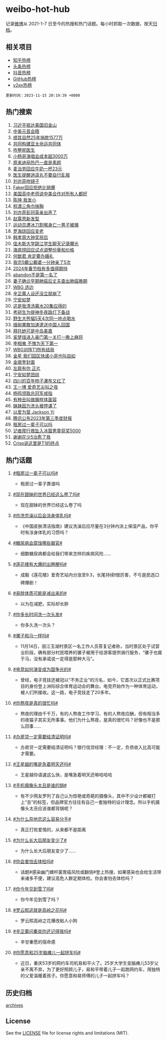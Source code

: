 # weibo-hot-hub

记录[微博](https://www.weibo.com)从 2021-1-7 日至今的热搜和热门话题。每小时抓取一次数据，按天[归档](archives)。

## 相关项目

- [知乎热榜](https://github.com/lonnyzhang423/zhihu-hot-hub)
- [头条热榜](https://github.com/lonnyzhang423/toutiao-hot-hub)
- [抖音热榜](https://github.com/lonnyzhang423/douyin-hot-hub)
- [GitHub热榜](https://github.com/lonnyzhang423/github-hot-hub)
- [v2ex热榜](https://github.com/lonnyzhang423/v2ex-hot-hub)


`更新时间：2023-11-15 20:19:39 +0800`

## 热门搜索

1. [习近平抵达美国旧金山](https://m.weibo.cn/search?containerid=100103type%3D1%26t%3D10%26q%3D%23%E4%B9%A0%E8%BF%91%E5%B9%B3%E6%8A%B5%E8%BE%BE%E7%BE%8E%E5%9B%BD%E6%97%A7%E9%87%91%E5%B1%B1%23&stream_entry_id=51&isnewpage=1&extparam=seat%3D1%26dgr%3D0%26cate%3D10103%26filter_type%3Drealtimehot%26pos%3D0%26stream_entry_id%3D51%26q%3D%2523%25E4%25B9%25A0%25E8%25BF%2591%25E5%25B9%25B3%25E6%258A%25B5%25E8%25BE%25BE%25E7%25BE%258E%25E5%259B%25BD%25E6%2597%25A7%25E9%2587%2591%25E5%25B1%25B1%2523%26c_type%3D51%26display_time%3D1700050777%26pre_seqid%3D1700050777260028739182)
1. [中美元首会晤](https://m.weibo.cn/search?containerid=100103type%3D1%26t%3D10%26q%3D%23%E4%B8%AD%E7%BE%8E%E5%85%83%E9%A6%96%E4%BC%9A%E6%99%A4%23&stream_entry_id=31&isnewpage=1&extparam=seat%3D1%26band_rank%3D1%26lcate%3D5001%26realpos%3D1%26filter_type%3Drealtimehot%26c_type%3D31%26dgr%3D0%26cate%3D5001%26q%3D%2523%25E4%25B8%25AD%25E7%25BE%258E%25E5%2585%2583%25E9%25A6%2596%25E4%25BC%259A%25E6%2599%25A4%2523%26stream_entry_id%3D31%26pos%3D0%26flag%3D0%26display_time%3D1700050777%26pre_seqid%3D1700050777260028739182)
1. [顺其自然25年捐款1577万](https://m.weibo.cn/search?containerid=100103type%3D1%26t%3D10%26q%3D%23%E9%A1%BA%E5%85%B6%E8%87%AA%E7%84%B625%E5%B9%B4%E6%8D%90%E6%AC%BE1577%E4%B8%87%23&stream_entry_id=31&isnewpage=1&extparam=seat%3D1%26band_rank%3D2%26lcate%3D5001%26realpos%3D2%26filter_type%3Drealtimehot%26c_type%3D31%26dgr%3D0%26cate%3D5001%26q%3D%2523%25E9%25A1%25BA%25E5%2585%25B6%25E8%2587%25AA%25E7%2584%25B625%25E5%25B9%25B4%25E6%258D%2590%25E6%25AC%25BE1577%25E4%25B8%2587%2523%26stream_entry_id%3D31%26pos%3D1%26flag%3D32768%26display_time%3D1700050777%26pre_seqid%3D1700050777260028739182)
1. [共同构建亚太命运共同体](https://m.weibo.cn/search?containerid=100103type%3D1%26t%3D10%26q%3D%23%E5%85%B1%E5%90%8C%E6%9E%84%E5%BB%BA%E4%BA%9A%E5%A4%AA%E5%91%BD%E8%BF%90%E5%85%B1%E5%90%8C%E4%BD%93%23&stream_entry_id=31&isnewpage=1&extparam=seat%3D1%26band_rank%3D3%26lcate%3D5001%26realpos%3D3%26filter_type%3Drealtimehot%26c_type%3D31%26dgr%3D0%26cate%3D5001%26q%3D%2523%25E5%2585%25B1%25E5%2590%258C%25E6%259E%2584%25E5%25BB%25BA%25E4%25BA%259A%25E5%25A4%25AA%25E5%2591%25BD%25E8%25BF%2590%25E5%2585%25B1%25E5%2590%258C%25E4%25BD%2593%2523%26stream_entry_id%3D31%26pos%3D2%26flag%3D0%26display_time%3D1700050777%26pre_seqid%3D1700050777260028739182)
1. [咋整呢医生](https://m.weibo.cn/search?containerid=100103type%3D1%26t%3D10%26q%3D%23%E5%92%8B%E6%95%B4%E5%91%A2%E5%8C%BB%E7%94%9F%23&stream_entry_id=31&isnewpage=1&extparam=seat%3D1%26band_rank%3D4%26lcate%3D5001%26is_ad_pos%3D1%26filter_type%3Drealtimehot%26c_type%3D31%26adid%3D211413%26cate%3D5001%26dgr%3D0%26stream_entry_id%3D31%26pos%3D3%26q%3D%2523%25E5%2592%258B%25E6%2595%25B4%25E5%2591%25A2%25E5%258C%25BB%25E7%2594%259F%2523%26display_time%3D1700050777%26pre_seqid%3D1700050777260028739182)
1. [小杨哥演唱会成本超3000万](https://m.weibo.cn/search?containerid=100103type%3D1%26t%3D10%26q%3D%23%E5%B0%8F%E6%9D%A8%E5%93%A5%E6%BC%94%E5%94%B1%E4%BC%9A%E6%88%90%E6%9C%AC%E8%B6%853000%E4%B8%87%23&stream_entry_id=31&isnewpage=1&extparam=seat%3D1%26band_rank%3D4%26lcate%3D5001%26realpos%3D4%26filter_type%3Drealtimehot%26c_type%3D31%26dgr%3D0%26cate%3D5001%26q%3D%2523%25E5%25B0%258F%25E6%259D%25A8%25E5%2593%25A5%25E6%25BC%2594%25E5%2594%25B1%25E4%25BC%259A%25E6%2588%2590%25E6%259C%25AC%25E8%25B6%25853000%25E4%25B8%2587%2523%26stream_entry_id%3D31%26pos%3D4%26flag%3D1%26display_time%3D1700050777%26pre_seqid%3D1700050777260028739182)
1. [原来迪丽热巴一直是素颜](https://m.weibo.cn/search?containerid=100103type%3D1%26t%3D10%26q%3D%23%E5%8E%9F%E6%9D%A5%E8%BF%AA%E4%B8%BD%E7%83%AD%E5%B7%B4%E4%B8%80%E7%9B%B4%E6%98%AF%E7%B4%A0%E9%A2%9C%23&stream_entry_id=31&isnewpage=1&extparam=seat%3D1%26band_rank%3D5%26lcate%3D5001%26realpos%3D5%26filter_type%3Drealtimehot%26c_type%3D31%26dgr%3D0%26cate%3D5001%26q%3D%2523%25E5%258E%259F%25E6%259D%25A5%25E8%25BF%25AA%25E4%25B8%25BD%25E7%2583%25AD%25E5%25B7%25B4%25E4%25B8%2580%25E7%259B%25B4%25E6%2598%25AF%25E7%25B4%25A0%25E9%25A2%259C%2523%26stream_entry_id%3D31%26pos%3D5%26flag%3D1%26display_time%3D1700050777%26pre_seqid%3D1700050777260028739182)
1. [麦当劳回应牛奶一杯23元](https://m.weibo.cn/search?containerid=100103type%3D1%26t%3D10%26q%3D%23%E9%BA%A6%E5%BD%93%E5%8A%B3%E5%9B%9E%E5%BA%94%E7%89%9B%E5%A5%B6%E4%B8%80%E6%9D%AF23%E5%85%83%23&stream_entry_id=31&isnewpage=1&extparam=seat%3D1%26band_rank%3D6%26lcate%3D5001%26realpos%3D6%26filter_type%3Drealtimehot%26c_type%3D31%26dgr%3D0%26cate%3D5001%26q%3D%2523%25E9%25BA%25A6%25E5%25BD%2593%25E5%258A%25B3%25E5%259B%259E%25E5%25BA%2594%25E7%2589%259B%25E5%25A5%25B6%25E4%25B8%2580%25E6%259D%25AF23%25E5%2585%2583%2523%26stream_entry_id%3D31%26pos%3D6%26flag%3D2%26display_time%3D1700050777%26pre_seqid%3D1700050777260028739182)
1. [医生提醒逍遥丸不要自行乱服](https://m.weibo.cn/search?containerid=100103type%3D1%26t%3D10%26q%3D%23%E5%8C%BB%E7%94%9F%E6%8F%90%E9%86%92%E9%80%8D%E9%81%A5%E4%B8%B8%E4%B8%8D%E8%A6%81%E8%87%AA%E8%A1%8C%E4%B9%B1%E6%9C%8D%23&stream_entry_id=31&isnewpage=1&extparam=seat%3D1%26band_rank%3D7%26lcate%3D5001%26realpos%3D7%26filter_type%3Drealtimehot%26c_type%3D31%26dgr%3D0%26cate%3D5001%26q%3D%2523%25E5%258C%25BB%25E7%2594%259F%25E6%258F%2590%25E9%2586%2592%25E9%2580%258D%25E9%2581%25A5%25E4%25B8%25B8%25E4%25B8%258D%25E8%25A6%2581%25E8%2587%25AA%25E8%25A1%258C%25E4%25B9%25B1%25E6%259C%258D%2523%26stream_entry_id%3D31%26pos%3D7%26flag%3D0%26display_time%3D1700050777%26pre_seqid%3D1700050777260028739182)
1. [刘亦菲吻镜子](https://m.weibo.cn/search?containerid=100103type%3D1%26t%3D10%26q%3D%23%E5%88%98%E4%BA%A6%E8%8F%B2%E5%90%BB%E9%95%9C%E5%AD%90%23&stream_entry_id=31&isnewpage=1&extparam=seat%3D1%26band_rank%3D8%26lcate%3D5001%26realpos%3D8%26filter_type%3Drealtimehot%26c_type%3D31%26dgr%3D0%26cate%3D5001%26q%3D%2523%25E5%2588%2598%25E4%25BA%25A6%25E8%258F%25B2%25E5%2590%25BB%25E9%2595%259C%25E5%25AD%2590%2523%26stream_entry_id%3D31%26pos%3D8%26flag%3D1%26display_time%3D1700050777%26pre_seqid%3D1700050777260028739182)
1. [Faker回应拒绝比弱爆](https://m.weibo.cn/search?containerid=100103type%3D1%26t%3D10%26q%3D%23Faker%E5%9B%9E%E5%BA%94%E6%8B%92%E7%BB%9D%E6%AF%94%E5%BC%B1%E7%88%86%23&stream_entry_id=31&isnewpage=1&extparam=seat%3D1%26band_rank%3D9%26lcate%3D5001%26realpos%3D9%26filter_type%3Drealtimehot%26c_type%3D31%26dgr%3D0%26cate%3D5001%26q%3D%2523Faker%25E5%259B%259E%25E5%25BA%2594%25E6%258B%2592%25E7%25BB%259D%25E6%25AF%2594%25E5%25BC%25B1%25E7%2588%2586%2523%26stream_entry_id%3D31%26pos%3D9%26flag%3D1%26display_time%3D1700050777%26pre_seqid%3D1700050777260028739182)
1. [美国高中老师说中美合作对所有人都好](https://m.weibo.cn/search?containerid=100103type%3D1%26t%3D10%26q%3D%23%E7%BE%8E%E5%9B%BD%E9%AB%98%E4%B8%AD%E8%80%81%E5%B8%88%E8%AF%B4%E4%B8%AD%E7%BE%8E%E5%90%88%E4%BD%9C%E5%AF%B9%E6%89%80%E6%9C%89%E4%BA%BA%E9%83%BD%E5%A5%BD%23&stream_entry_id=31&isnewpage=1&extparam=seat%3D1%26band_rank%3D10%26lcate%3D5001%26realpos%3D10%26filter_type%3Drealtimehot%26c_type%3D31%26dgr%3D0%26cate%3D5001%26q%3D%2523%25E7%25BE%258E%25E5%259B%25BD%25E9%25AB%2598%25E4%25B8%25AD%25E8%2580%2581%25E5%25B8%2588%25E8%25AF%25B4%25E4%25B8%25AD%25E7%25BE%258E%25E5%2590%2588%25E4%25BD%259C%25E5%25AF%25B9%25E6%2589%2580%25E6%259C%2589%25E4%25BA%25BA%25E9%2583%25BD%25E5%25A5%25BD%2523%26stream_entry_id%3D31%26pos%3D10%26flag%3D1%26display_time%3D1700050777%26pre_seqid%3D1700050777260028739182)
1. [陈坤 我发小](https://m.weibo.cn/search?containerid=100103type%3D1%26t%3D10%26q%3D%E9%99%88%E5%9D%A4+%E6%88%91%E5%8F%91%E5%B0%8F&stream_entry_id=31&isnewpage=1&extparam=seat%3D1%26band_rank%3D11%26lcate%3D5001%26realpos%3D11%26filter_type%3Drealtimehot%26c_type%3D31%26dgr%3D0%26cate%3D5001%26q%3D%25E9%2599%2588%25E5%259D%25A4%2520%25E6%2588%2591%25E5%258F%2591%25E5%25B0%258F%26stream_entry_id%3D31%26pos%3D11%26flag%3D2%26display_time%3D1700050777%26pre_seqid%3D1700050777260028739182)
1. [程潇三角巾抹胸](https://m.weibo.cn/search?containerid=100103type%3D1%26t%3D10%26q%3D%23%E7%A8%8B%E6%BD%87%E4%B8%89%E8%A7%92%E5%B7%BE%E6%8A%B9%E8%83%B8%23&stream_entry_id=31&isnewpage=1&extparam=seat%3D1%26band_rank%3D12%26lcate%3D5001%26realpos%3D12%26filter_type%3Drealtimehot%26c_type%3D31%26dgr%3D0%26cate%3D5001%26q%3D%2523%25E7%25A8%258B%25E6%25BD%2587%25E4%25B8%2589%25E8%25A7%2592%25E5%25B7%25BE%25E6%258A%25B9%25E8%2583%25B8%2523%26stream_entry_id%3D31%26pos%3D12%26flag%3D1%26display_time%3D1700050777%26pre_seqid%3D1700050777260028739182)
1. [刘亦菲彭冠英亲出声了](https://m.weibo.cn/search?containerid=100103type%3D1%26t%3D10%26q%3D%23%E5%88%98%E4%BA%A6%E8%8F%B2%E5%BD%AD%E5%86%A0%E8%8B%B1%E4%BA%B2%E5%87%BA%E5%A3%B0%E4%BA%86%23&stream_entry_id=31&isnewpage=1&extparam=seat%3D1%26band_rank%3D13%26lcate%3D5001%26realpos%3D13%26filter_type%3Drealtimehot%26c_type%3D31%26dgr%3D0%26cate%3D5001%26q%3D%2523%25E5%2588%2598%25E4%25BA%25A6%25E8%258F%25B2%25E5%25BD%25AD%25E5%2586%25A0%25E8%258B%25B1%25E4%25BA%25B2%25E5%2587%25BA%25E5%25A3%25B0%25E4%25BA%2586%2523%26stream_entry_id%3D31%26pos%3D13%26flag%3D2%26display_time%3D1700050777%26pre_seqid%3D1700050777260028739182)
1. [赵露思新发型](https://m.weibo.cn/search?containerid=100103type%3D1%26t%3D10%26q%3D%E8%B5%B5%E9%9C%B2%E6%80%9D%E6%96%B0%E5%8F%91%E5%9E%8B&stream_entry_id=31&isnewpage=1&extparam=seat%3D1%26band_rank%3D14%26lcate%3D5001%26realpos%3D14%26filter_type%3Drealtimehot%26c_type%3D31%26dgr%3D0%26cate%3D5001%26q%3D%25E8%25B5%25B5%25E9%259C%25B2%25E6%2580%259D%25E6%2596%25B0%25E5%258F%2591%25E5%259E%258B%26stream_entry_id%3D31%26pos%3D14%26flag%3D1%26display_time%3D1700050777%26pre_seqid%3D1700050777260028739182)
1. [运动员遭冰刀割喉身亡一男子被捕](https://m.weibo.cn/search?containerid=100103type%3D1%26t%3D10%26q%3D%23%E8%BF%90%E5%8A%A8%E5%91%98%E9%81%AD%E5%86%B0%E5%88%80%E5%89%B2%E5%96%89%E8%BA%AB%E4%BA%A1%E4%B8%80%E7%94%B7%E5%AD%90%E8%A2%AB%E6%8D%95%23&stream_entry_id=31&isnewpage=1&extparam=seat%3D1%26band_rank%3D15%26lcate%3D5001%26realpos%3D15%26filter_type%3Drealtimehot%26c_type%3D31%26dgr%3D0%26cate%3D5001%26q%3D%2523%25E8%25BF%2590%25E5%258A%25A8%25E5%2591%2598%25E9%2581%25AD%25E5%2586%25B0%25E5%2588%2580%25E5%2589%25B2%25E5%2596%2589%25E8%25BA%25AB%25E4%25BA%25A1%25E4%25B8%2580%25E7%2594%25B7%25E5%25AD%2590%25E8%25A2%25AB%25E6%258D%2595%2523%26stream_entry_id%3D31%26pos%3D15%26flag%3D2%26display_time%3D1700050777%26pre_seqid%3D1700050777260028739182)
1. [罗海琼回应变老](https://m.weibo.cn/search?containerid=100103type%3D1%26t%3D10%26q%3D%E7%BD%97%E6%B5%B7%E7%90%BC%E5%9B%9E%E5%BA%94%E5%8F%98%E8%80%81&stream_entry_id=31&isnewpage=1&extparam=seat%3D1%26band_rank%3D16%26lcate%3D5001%26realpos%3D16%26filter_type%3Drealtimehot%26c_type%3D31%26dgr%3D0%26cate%3D5001%26q%3D%25E7%25BD%2597%25E6%25B5%25B7%25E7%2590%25BC%25E5%259B%259E%25E5%25BA%2594%25E5%258F%2598%25E8%2580%2581%26stream_entry_id%3D31%26pos%3D16%26flag%3D1%26display_time%3D1700050777%26pre_seqid%3D1700050777260028739182)
1. [韩孝周大钟奖视后](https://m.weibo.cn/search?containerid=100103type%3D1%26t%3D10%26q%3D%23%E9%9F%A9%E5%AD%9D%E5%91%A8%E5%A4%A7%E9%92%9F%E5%A5%96%E8%A7%86%E5%90%8E%23&stream_entry_id=31&isnewpage=1&extparam=seat%3D1%26band_rank%3D17%26lcate%3D5001%26realpos%3D17%26filter_type%3Drealtimehot%26c_type%3D31%26dgr%3D0%26cate%3D5001%26q%3D%2523%25E9%259F%25A9%25E5%25AD%259D%25E5%2591%25A8%25E5%25A4%25A7%25E9%2592%259F%25E5%25A5%2596%25E8%25A7%2586%25E5%2590%258E%2523%26stream_entry_id%3D31%26pos%3D17%26flag%3D1%26display_time%3D1700050777%26pre_seqid%3D1700050777260028739182)
1. [佳木斯大学跳江学生聊天记录曝光](https://m.weibo.cn/search?containerid=100103type%3D1%26t%3D10%26q%3D%23%E4%BD%B3%E6%9C%A8%E6%96%AF%E5%A4%A7%E5%AD%A6%E8%B7%B3%E6%B1%9F%E5%AD%A6%E7%94%9F%E8%81%8A%E5%A4%A9%E8%AE%B0%E5%BD%95%E6%9B%9D%E5%85%89%23&stream_entry_id=31&isnewpage=1&extparam=seat%3D1%26band_rank%3D18%26lcate%3D5001%26realpos%3D18%26filter_type%3Drealtimehot%26c_type%3D31%26dgr%3D0%26cate%3D5001%26q%3D%2523%25E4%25BD%25B3%25E6%259C%25A8%25E6%2596%25AF%25E5%25A4%25A7%25E5%25AD%25A6%25E8%25B7%25B3%25E6%25B1%259F%25E5%25AD%25A6%25E7%2594%259F%25E8%2581%258A%25E5%25A4%25A9%25E8%25AE%25B0%25E5%25BD%2595%25E6%259B%259D%25E5%2585%2589%2523%26stream_entry_id%3D31%26pos%3D18%26flag%3D2%26display_time%3D1700050777%26pre_seqid%3D1700050777260028739182)
1. [海底捞回应试点调整份量和价格](https://m.weibo.cn/search?containerid=100103type%3D1%26t%3D10%26q%3D%23%E6%B5%B7%E5%BA%95%E6%8D%9E%E5%9B%9E%E5%BA%94%E8%AF%95%E7%82%B9%E8%B0%83%E6%95%B4%E4%BB%BD%E9%87%8F%E5%92%8C%E4%BB%B7%E6%A0%BC%23&stream_entry_id=31&isnewpage=1&extparam=seat%3D1%26band_rank%3D19%26lcate%3D5001%26realpos%3D19%26filter_type%3Drealtimehot%26c_type%3D31%26dgr%3D0%26cate%3D5001%26q%3D%2523%25E6%25B5%25B7%25E5%25BA%2595%25E6%258D%259E%25E5%259B%259E%25E5%25BA%2594%25E8%25AF%2595%25E7%2582%25B9%25E8%25B0%2583%25E6%2595%25B4%25E4%25BB%25BD%25E9%2587%258F%25E5%2592%258C%25E4%25BB%25B7%25E6%25A0%25BC%2523%26stream_entry_id%3D31%26pos%3D19%26flag%3D1%26display_time%3D1700050777%26pre_seqid%3D1700050777260028739182)
1. [何猷君 肯定要办婚礼](https://m.weibo.cn/search?containerid=100103type%3D1%26t%3D10%26q%3D%E4%BD%95%E7%8C%B7%E5%90%9B+%E8%82%AF%E5%AE%9A%E8%A6%81%E5%8A%9E%E5%A9%9A%E7%A4%BC&stream_entry_id=31&isnewpage=1&extparam=seat%3D1%26band_rank%3D20%26lcate%3D5001%26realpos%3D20%26filter_type%3Drealtimehot%26c_type%3D31%26dgr%3D0%26cate%3D5001%26q%3D%25E4%25BD%2595%25E7%258C%25B7%25E5%2590%259B%2520%25E8%2582%25AF%25E5%25AE%259A%25E8%25A6%2581%25E5%258A%259E%25E5%25A9%259A%25E7%25A4%25BC%26stream_entry_id%3D31%26pos%3D20%26flag%3D0%26display_time%3D1700050777%26pre_seqid%3D1700050777260028739182)
1. [我恋5癫公癫婆一分钟亲了5次](https://m.weibo.cn/search?containerid=100103type%3D1%26t%3D10%26q%3D%23%E6%88%91%E6%81%8B5%E7%99%AB%E5%85%AC%E7%99%AB%E5%A9%86%E4%B8%80%E5%88%86%E9%92%9F%E4%BA%B2%E4%BA%865%E6%AC%A1%23&stream_entry_id=31&isnewpage=1&extparam=seat%3D1%26band_rank%3D21%26lcate%3D5001%26realpos%3D21%26filter_type%3Drealtimehot%26c_type%3D31%26dgr%3D0%26cate%3D5001%26q%3D%2523%25E6%2588%2591%25E6%2581%258B5%25E7%2599%25AB%25E5%2585%25AC%25E7%2599%25AB%25E5%25A9%2586%25E4%25B8%2580%25E5%2588%2586%25E9%2592%259F%25E4%25BA%25B2%25E4%25BA%25865%25E6%25AC%25A1%2523%26stream_entry_id%3D31%26pos%3D21%26flag%3D0%26display_time%3D1700050777%26pre_seqid%3D1700050777260028739182)
1. [2024年春节档有多值得期待](https://m.weibo.cn/search?containerid=100103type%3D1%26t%3D10%26q%3D%232024%E5%B9%B4%E6%98%A5%E8%8A%82%E6%A1%A3%E6%9C%89%E5%A4%9A%E5%80%BC%E5%BE%97%E6%9C%9F%E5%BE%85%23&stream_entry_id=31&isnewpage=1&extparam=seat%3D1%26band_rank%3D22%26lcate%3D5001%26realpos%3D22%26filter_type%3Drealtimehot%26c_type%3D31%26dgr%3D0%26cate%3D5001%26q%3D%25232024%25E5%25B9%25B4%25E6%2598%25A5%25E8%258A%2582%25E6%25A1%25A3%25E6%259C%2589%25E5%25A4%259A%25E5%2580%25BC%25E5%25BE%2597%25E6%259C%259F%25E5%25BE%2585%2523%26stream_entry_id%3D31%26pos%3D22%26flag%3D1%26display_time%3D1700050777%26pre_seqid%3D1700050777260028739182)
1. [abandon不是第一名了](https://m.weibo.cn/search?containerid=100103type%3D1%26t%3D10%26q%3D%23abandon%E4%B8%8D%E6%98%AF%E7%AC%AC%E4%B8%80%E5%90%8D%E4%BA%86%23&stream_entry_id=31&isnewpage=1&extparam=seat%3D1%26band_rank%3D23%26lcate%3D5001%26realpos%3D23%26filter_type%3Drealtimehot%26c_type%3D31%26dgr%3D0%26cate%3D5001%26q%3D%2523abandon%25E4%25B8%258D%25E6%2598%25AF%25E7%25AC%25AC%25E4%25B8%2580%25E5%2590%258D%25E4%25BA%2586%2523%26stream_entry_id%3D31%26pos%3D23%26flag%3D0%26display_time%3D1700050777%26pre_seqid%3D1700050777260028739182)
1. [妻子确诊早期肺癌后丈夫查出肺癌晚期](https://m.weibo.cn/search?containerid=100103type%3D1%26t%3D10%26q%3D%23%E5%A6%BB%E5%AD%90%E7%A1%AE%E8%AF%8A%E6%97%A9%E6%9C%9F%E8%82%BA%E7%99%8C%E5%90%8E%E4%B8%88%E5%A4%AB%E6%9F%A5%E5%87%BA%E8%82%BA%E7%99%8C%E6%99%9A%E6%9C%9F%23&stream_entry_id=31&isnewpage=1&extparam=seat%3D1%26band_rank%3D24%26lcate%3D5001%26realpos%3D24%26filter_type%3Drealtimehot%26c_type%3D31%26dgr%3D0%26cate%3D5001%26q%3D%2523%25E5%25A6%25BB%25E5%25AD%2590%25E7%25A1%25AE%25E8%25AF%258A%25E6%2597%25A9%25E6%259C%259F%25E8%2582%25BA%25E7%2599%258C%25E5%2590%258E%25E4%25B8%2588%25E5%25A4%25AB%25E6%259F%25A5%25E5%2587%25BA%25E8%2582%25BA%25E7%2599%258C%25E6%2599%259A%25E6%259C%259F%2523%26stream_entry_id%3D31%26pos%3D24%26flag%3D0%26display_time%3D1700050777%26pre_seqid%3D1700050777260028739182)
1. [WBG 选边](https://m.weibo.cn/search?containerid=100103type%3D1%26t%3D10%26q%3DWBG+%E9%80%89%E8%BE%B9&stream_entry_id=31&isnewpage=1&extparam=seat%3D1%26band_rank%3D25%26lcate%3D5001%26realpos%3D25%26filter_type%3Drealtimehot%26c_type%3D31%26dgr%3D0%26cate%3D5001%26q%3DWBG%2520%25E9%2580%2589%25E8%25BE%25B9%26stream_entry_id%3D31%26pos%3D25%26flag%3D0%26display_time%3D1700050777%26pre_seqid%3D1700050777260028739182)
1. [辛芷蕾人设还没立就崩了](https://m.weibo.cn/search?containerid=100103type%3D1%26t%3D10%26q%3D%23%E8%BE%9B%E8%8A%B7%E8%95%BE%E4%BA%BA%E8%AE%BE%E8%BF%98%E6%B2%A1%E7%AB%8B%E5%B0%B1%E5%B4%A9%E4%BA%86%23&stream_entry_id=31&isnewpage=1&extparam=seat%3D1%26band_rank%3D26%26lcate%3D5001%26realpos%3D26%26filter_type%3Drealtimehot%26c_type%3D31%26dgr%3D0%26cate%3D5001%26q%3D%2523%25E8%25BE%259B%25E8%258A%25B7%25E8%2595%25BE%25E4%25BA%25BA%25E8%25AE%25BE%25E8%25BF%2598%25E6%25B2%25A1%25E7%25AB%258B%25E5%25B0%25B1%25E5%25B4%25A9%25E4%25BA%2586%2523%26stream_entry_id%3D31%26pos%3D26%26flag%3D1%26display_time%3D1700050777%26pre_seqid%3D1700050777260028739182)
1. [宁安如梦](https://m.weibo.cn/search?containerid=100103type%3D1%26t%3D10%26q%3D%E5%AE%81%E5%AE%89%E5%A6%82%E6%A2%A6&stream_entry_id=31&isnewpage=1&extparam=seat%3D1%26band_rank%3D27%26lcate%3D5001%26realpos%3D27%26filter_type%3Drealtimehot%26c_type%3D31%26dgr%3D0%26cate%3D5001%26q%3D%25E5%25AE%2581%25E5%25AE%2589%25E5%25A6%2582%25E6%25A2%25A6%26stream_entry_id%3D31%26pos%3D27%26flag%3D1%26display_time%3D1700050777%26pre_seqid%3D1700050777260028739182)
1. [这是我清汤寡水20集应得的](https://m.weibo.cn/search?containerid=100103type%3D1%26t%3D10%26q%3D%23%E8%BF%99%E6%98%AF%E6%88%91%E6%B8%85%E6%B1%A4%E5%AF%A1%E6%B0%B420%E9%9B%86%E5%BA%94%E5%BE%97%E7%9A%84%23&stream_entry_id=31&isnewpage=1&extparam=seat%3D1%26band_rank%3D28%26lcate%3D5001%26realpos%3D28%26filter_type%3Drealtimehot%26c_type%3D31%26dgr%3D0%26cate%3D5001%26q%3D%2523%25E8%25BF%2599%25E6%2598%25AF%25E6%2588%2591%25E6%25B8%2585%25E6%25B1%25A4%25E5%25AF%25A1%25E6%25B0%25B420%25E9%259B%2586%25E5%25BA%2594%25E5%25BE%2597%25E7%259A%2584%2523%26stream_entry_id%3D31%26pos%3D28%26flag%3D1%26display_time%3D1700050777%26pre_seqid%3D1700050777260028739182)
1. [考研生为提神冬夜路灯下备战](https://m.weibo.cn/search?containerid=100103type%3D1%26t%3D10%26q%3D%23%E8%80%83%E7%A0%94%E7%94%9F%E4%B8%BA%E6%8F%90%E7%A5%9E%E5%86%AC%E5%A4%9C%E8%B7%AF%E7%81%AF%E4%B8%8B%E5%A4%87%E6%88%98%23&stream_entry_id=31&isnewpage=1&extparam=seat%3D1%26band_rank%3D29%26lcate%3D5001%26realpos%3D29%26filter_type%3Drealtimehot%26c_type%3D31%26dgr%3D0%26cate%3D5001%26q%3D%2523%25E8%2580%2583%25E7%25A0%2594%25E7%2594%259F%25E4%25B8%25BA%25E6%258F%2590%25E7%25A5%259E%25E5%2586%25AC%25E5%25A4%259C%25E8%25B7%25AF%25E7%2581%25AF%25E4%25B8%258B%25E5%25A4%2587%25E6%2588%2598%2523%26stream_entry_id%3D31%26pos%3D29%26flag%3D32768%26display_time%3D1700050777%26pre_seqid%3D1700050777260028739182)
1. [野生大熊猫5天4次同一地点喝水](https://m.weibo.cn/search?containerid=100103type%3D1%26t%3D10%26q%3D%23%E9%87%8E%E7%94%9F%E5%A4%A7%E7%86%8A%E7%8C%AB5%E5%A4%A94%E6%AC%A1%E5%90%8C%E4%B8%80%E5%9C%B0%E7%82%B9%E5%96%9D%E6%B0%B4%23&stream_entry_id=31&isnewpage=1&extparam=seat%3D1%26band_rank%3D30%26lcate%3D5001%26realpos%3D30%26filter_type%3Drealtimehot%26c_type%3D31%26dgr%3D0%26cate%3D5001%26q%3D%2523%25E9%2587%258E%25E7%2594%259F%25E5%25A4%25A7%25E7%2586%258A%25E7%258C%25AB5%25E5%25A4%25A94%25E6%25AC%25A1%25E5%2590%258C%25E4%25B8%2580%25E5%259C%25B0%25E7%2582%25B9%25E5%2596%259D%25E6%25B0%25B4%2523%26stream_entry_id%3D31%26pos%3D30%26flag%3D32768%26display_time%3D1700050777%26pre_seqid%3D1700050777260028739182)
1. [缅甸果敢加速遣送中国人回国](https://m.weibo.cn/search?containerid=100103type%3D1%26t%3D10%26q%3D%23%E7%BC%85%E7%94%B8%E6%9E%9C%E6%95%A2%E5%8A%A0%E9%80%9F%E9%81%A3%E9%80%81%E4%B8%AD%E5%9B%BD%E4%BA%BA%E5%9B%9E%E5%9B%BD%23&stream_entry_id=31&isnewpage=1&extparam=seat%3D1%26band_rank%3D31%26lcate%3D5001%26realpos%3D31%26filter_type%3Drealtimehot%26c_type%3D31%26dgr%3D0%26cate%3D5001%26q%3D%2523%25E7%25BC%2585%25E7%2594%25B8%25E6%259E%259C%25E6%2595%25A2%25E5%258A%25A0%25E9%2580%259F%25E9%2581%25A3%25E9%2580%2581%25E4%25B8%25AD%25E5%259B%25BD%25E4%25BA%25BA%25E5%259B%259E%25E5%259B%25BD%2523%26stream_entry_id%3D31%26pos%3D31%26flag%3D0%26display_time%3D1700050777%26pre_seqid%3D1700050777260028739182)
1. [拜托她可是中岛美嘉](https://m.weibo.cn/search?containerid=100103type%3D1%26t%3D10%26q%3D%23%E6%8B%9C%E6%89%98%E5%A5%B9%E5%8F%AF%E6%98%AF%E4%B8%AD%E5%B2%9B%E7%BE%8E%E5%98%89%23&stream_entry_id=31&isnewpage=1&extparam=seat%3D1%26band_rank%3D32%26lcate%3D5001%26realpos%3D32%26filter_type%3Drealtimehot%26c_type%3D31%26dgr%3D0%26cate%3D5001%26q%3D%2523%25E6%258B%259C%25E6%2589%2598%25E5%25A5%25B9%25E5%258F%25AF%25E6%2598%25AF%25E4%25B8%25AD%25E5%25B2%259B%25E7%25BE%258E%25E5%2598%2589%2523%26stream_entry_id%3D31%26pos%3D32%26flag%3D1%26display_time%3D1700050777%26pre_seqid%3D1700050777260028739182)
1. [奚梦瑶进入豪门第一关打一晚上麻将](https://m.weibo.cn/search?containerid=100103type%3D1%26t%3D10%26q%3D%23%E5%A5%9A%E6%A2%A6%E7%91%B6%E8%BF%9B%E5%85%A5%E8%B1%AA%E9%97%A8%E7%AC%AC%E4%B8%80%E5%85%B3%E6%89%93%E4%B8%80%E6%99%9A%E4%B8%8A%E9%BA%BB%E5%B0%86%23&stream_entry_id=31&isnewpage=1&extparam=seat%3D1%26band_rank%3D33%26lcate%3D5001%26realpos%3D33%26filter_type%3Drealtimehot%26c_type%3D31%26dgr%3D0%26cate%3D5001%26q%3D%2523%25E5%25A5%259A%25E6%25A2%25A6%25E7%2591%25B6%25E8%25BF%259B%25E5%2585%25A5%25E8%25B1%25AA%25E9%2597%25A8%25E7%25AC%25AC%25E4%25B8%2580%25E5%2585%25B3%25E6%2589%2593%25E4%25B8%2580%25E6%2599%259A%25E4%25B8%258A%25E9%25BA%25BB%25E5%25B0%2586%2523%26stream_entry_id%3D31%26pos%3D33%26flag%3D0%26display_time%3D1700050777%26pre_seqid%3D1700050777260028739182)
1. [李相夷 不愧为天下第一](https://m.weibo.cn/search?containerid=100103type%3D1%26t%3D10%26q%3D%E6%9D%8E%E7%9B%B8%E5%A4%B7+%E4%B8%8D%E6%84%A7%E4%B8%BA%E5%A4%A9%E4%B8%8B%E7%AC%AC%E4%B8%80&stream_entry_id=31&isnewpage=1&extparam=seat%3D1%26band_rank%3D34%26lcate%3D5001%26realpos%3D34%26filter_type%3Drealtimehot%26c_type%3D31%26dgr%3D0%26cate%3D5001%26q%3D%25E6%259D%258E%25E7%259B%25B8%25E5%25A4%25B7%2520%25E4%25B8%258D%25E6%2584%25A7%25E4%25B8%25BA%25E5%25A4%25A9%25E4%25B8%258B%25E7%25AC%25AC%25E4%25B8%2580%26stream_entry_id%3D31%26pos%3D34%26flag%3D0%26display_time%3D1700050777%26pre_seqid%3D1700050777260028739182)
1. [WBG对阵T1所有结局](https://m.weibo.cn/search?containerid=100103type%3D1%26t%3D10%26q%3DWBG%E5%AF%B9%E9%98%B5T1%E6%89%80%E6%9C%89%E7%BB%93%E5%B1%80&stream_entry_id=31&isnewpage=1&extparam=seat%3D1%26band_rank%3D35%26lcate%3D5001%26realpos%3D35%26filter_type%3Drealtimehot%26c_type%3D31%26dgr%3D0%26cate%3D5001%26q%3DWBG%25E5%25AF%25B9%25E9%2598%25B5T1%25E6%2589%2580%25E6%259C%2589%25E7%25BB%2593%25E5%25B1%2580%26stream_entry_id%3D31%26pos%3D35%26flag%3D1%26display_time%3D1700050777%26pre_seqid%3D1700050777260028739182)
1. [金星 我们园区快递小哥也叫自如](https://m.weibo.cn/search?containerid=100103type%3D1%26t%3D10%26q%3D%E9%87%91%E6%98%9F+%E6%88%91%E4%BB%AC%E5%9B%AD%E5%8C%BA%E5%BF%AB%E9%80%92%E5%B0%8F%E5%93%A5%E4%B9%9F%E5%8F%AB%E8%87%AA%E5%A6%82&stream_entry_id=31&isnewpage=1&extparam=seat%3D1%26band_rank%3D36%26lcate%3D5001%26realpos%3D36%26filter_type%3Drealtimehot%26c_type%3D31%26dgr%3D0%26cate%3D5001%26q%3D%25E9%2587%2591%25E6%2598%259F%2520%25E6%2588%2591%25E4%25BB%25AC%25E5%259B%25AD%25E5%258C%25BA%25E5%25BF%25AB%25E9%2580%2592%25E5%25B0%258F%25E5%2593%25A5%25E4%25B9%259F%25E5%258F%25AB%25E8%2587%25AA%25E5%25A6%2582%26stream_entry_id%3D31%26pos%3D36%26flag%3D0%26display_time%3D1700050777%26pre_seqid%3D1700050777260028739182)
1. [金珉奎封面](https://m.weibo.cn/search?containerid=100103type%3D1%26t%3D10%26q%3D%E9%87%91%E7%8F%89%E5%A5%8E%E5%B0%81%E9%9D%A2&stream_entry_id=31&isnewpage=1&extparam=seat%3D1%26band_rank%3D37%26lcate%3D5001%26realpos%3D37%26filter_type%3Drealtimehot%26c_type%3D31%26dgr%3D0%26cate%3D5001%26q%3D%25E9%2587%2591%25E7%258F%2589%25E5%25A5%258E%25E5%25B0%2581%25E9%259D%25A2%26stream_entry_id%3D31%26pos%3D37%26flag%3D1%26display_time%3D1700050777%26pre_seqid%3D1700050777260028739182)
1. [左肩有你 正片](https://m.weibo.cn/search?containerid=100103type%3D1%26t%3D10%26q%3D%E5%B7%A6%E8%82%A9%E6%9C%89%E4%BD%A0+%E6%AD%A3%E7%89%87&stream_entry_id=31&isnewpage=1&extparam=seat%3D1%26band_rank%3D38%26lcate%3D5001%26realpos%3D38%26filter_type%3Drealtimehot%26c_type%3D31%26dgr%3D0%26cate%3D5001%26q%3D%25E5%25B7%25A6%25E8%2582%25A9%25E6%259C%2589%25E4%25BD%25A0%2520%25E6%25AD%25A3%25E7%2589%2587%26stream_entry_id%3D31%26pos%3D38%26flag%3D0%26display_time%3D1700050777%26pre_seqid%3D1700050777260028739182)
1. [宁安如梦团综](https://m.weibo.cn/search?containerid=100103type%3D1%26t%3D10%26q%3D%E5%AE%81%E5%AE%89%E5%A6%82%E6%A2%A6%E5%9B%A2%E7%BB%BC&stream_entry_id=31&isnewpage=1&extparam=seat%3D1%26band_rank%3D39%26lcate%3D5001%26realpos%3D39%26filter_type%3Drealtimehot%26c_type%3D31%26dgr%3D0%26cate%3D5001%26q%3D%25E5%25AE%2581%25E5%25AE%2589%25E5%25A6%2582%25E6%25A2%25A6%25E5%259B%25A2%25E7%25BB%25BC%26stream_entry_id%3D31%26pos%3D39%26flag%3D1%26display_time%3D1700050777%26pre_seqid%3D1700050777260028739182)
1. [四川的百年柿子瀑布又红了](https://m.weibo.cn/search?containerid=100103type%3D1%26t%3D10%26q%3D%23%E5%9B%9B%E5%B7%9D%E7%9A%84%E7%99%BE%E5%B9%B4%E6%9F%BF%E5%AD%90%E7%80%91%E5%B8%83%E5%8F%88%E7%BA%A2%E4%BA%86%23&stream_entry_id=31&isnewpage=1&extparam=seat%3D1%26band_rank%3D40%26lcate%3D5001%26realpos%3D40%26filter_type%3Drealtimehot%26c_type%3D31%26dgr%3D0%26cate%3D5001%26q%3D%2523%25E5%259B%259B%25E5%25B7%259D%25E7%259A%2584%25E7%2599%25BE%25E5%25B9%25B4%25E6%259F%25BF%25E5%25AD%2590%25E7%2580%2591%25E5%25B8%2583%25E5%258F%2588%25E7%25BA%25A2%25E4%25BA%2586%2523%26stream_entry_id%3D31%26pos%3D40%26flag%3D32768%26display_time%3D1700050777%26pre_seqid%3D1700050777260028739182)
1. [王一博 爱奇艺尖叫之夜](https://m.weibo.cn/search?containerid=100103type%3D1%26t%3D10%26q%3D%E7%8E%8B%E4%B8%80%E5%8D%9A+%E7%88%B1%E5%A5%87%E8%89%BA%E5%B0%96%E5%8F%AB%E4%B9%8B%E5%A4%9C&stream_entry_id=31&isnewpage=1&extparam=seat%3D1%26band_rank%3D41%26lcate%3D5001%26realpos%3D41%26filter_type%3Drealtimehot%26c_type%3D31%26dgr%3D0%26cate%3D5001%26q%3D%25E7%258E%258B%25E4%25B8%2580%25E5%258D%259A%2520%25E7%2588%25B1%25E5%25A5%2587%25E8%2589%25BA%25E5%25B0%2596%25E5%258F%25AB%25E4%25B9%258B%25E5%25A4%259C%26stream_entry_id%3D31%26pos%3D41%26flag%3D0%26display_time%3D1700050777%26pre_seqid%3D1700050777260028739182)
1. [杨鸣领取总冠军戒指](https://m.weibo.cn/search?containerid=100103type%3D1%26t%3D10%26q%3D%23%E6%9D%A8%E9%B8%A3%E9%A2%86%E5%8F%96%E6%80%BB%E5%86%A0%E5%86%9B%E6%88%92%E6%8C%87%23&stream_entry_id=31&isnewpage=1&extparam=seat%3D1%26band_rank%3D42%26lcate%3D5001%26realpos%3D42%26filter_type%3Drealtimehot%26c_type%3D31%26dgr%3D0%26cate%3D5001%26q%3D%2523%25E6%259D%25A8%25E9%25B8%25A3%25E9%25A2%2586%25E5%258F%2596%25E6%2580%25BB%25E5%2586%25A0%25E5%2586%259B%25E6%2588%2592%25E6%258C%2587%2523%26stream_entry_id%3D31%26pos%3D42%26flag%3D1%26display_time%3D1700050777%26pre_seqid%3D1700050777260028739182)
1. [有种丑叫做腺样体面容](https://m.weibo.cn/search?containerid=100103type%3D1%26t%3D10%26q%3D%23%E6%9C%89%E7%A7%8D%E4%B8%91%E5%8F%AB%E5%81%9A%E8%85%BA%E6%A0%B7%E4%BD%93%E9%9D%A2%E5%AE%B9%23&stream_entry_id=31&isnewpage=1&extparam=seat%3D1%26band_rank%3D43%26lcate%3D5001%26realpos%3D43%26filter_type%3Drealtimehot%26c_type%3D31%26dgr%3D0%26cate%3D5001%26q%3D%2523%25E6%259C%2589%25E7%25A7%258D%25E4%25B8%2591%25E5%258F%25AB%25E5%2581%259A%25E8%2585%25BA%25E6%25A0%25B7%25E4%25BD%2593%25E9%259D%25A2%25E5%25AE%25B9%2523%26stream_entry_id%3D31%26pos%3D43%26flag%3D0%26display_time%3D1700050777%26pre_seqid%3D1700050777260028739182)
1. [妹妹因为洗头被停课了](https://m.weibo.cn/search?containerid=100103type%3D1%26t%3D10%26q%3D%E5%A6%B9%E5%A6%B9%E5%9B%A0%E4%B8%BA%E6%B4%97%E5%A4%B4%E8%A2%AB%E5%81%9C%E8%AF%BE%E4%BA%86&stream_entry_id=31&isnewpage=1&extparam=seat%3D1%26band_rank%3D44%26lcate%3D5001%26realpos%3D44%26filter_type%3Drealtimehot%26c_type%3D31%26dgr%3D0%26cate%3D5001%26q%3D%25E5%25A6%25B9%25E5%25A6%25B9%25E5%259B%25A0%25E4%25B8%25BA%25E6%25B4%2597%25E5%25A4%25B4%25E8%25A2%25AB%25E5%2581%259C%25E8%25AF%25BE%25E4%25BA%2586%26stream_entry_id%3D31%26pos%3D44%26flag%3D0%26display_time%3D1700050777%26pre_seqid%3D1700050777260028739182)
1. [以爱为营 Jackson Yi](https://m.weibo.cn/search?containerid=100103type%3D1%26t%3D10%26q%3D%E4%BB%A5%E7%88%B1%E4%B8%BA%E8%90%A5+Jackson+Yi&stream_entry_id=31&isnewpage=1&extparam=seat%3D1%26band_rank%3D45%26lcate%3D5001%26realpos%3D45%26filter_type%3Drealtimehot%26c_type%3D31%26dgr%3D0%26cate%3D5001%26q%3D%25E4%25BB%25A5%25E7%2588%25B1%25E4%25B8%25BA%25E8%2590%25A5%2520Jackson%2520Yi%26stream_entry_id%3D31%26pos%3D45%26flag%3D0%26display_time%3D1700050777%26pre_seqid%3D1700050777260028739182)
1. [腾讯公布2023年第三季度财报](https://m.weibo.cn/search?containerid=100103type%3D1%26t%3D10%26q%3D%23%E8%85%BE%E8%AE%AF%E5%85%AC%E5%B8%832023%E5%B9%B4%E7%AC%AC%E4%B8%89%E5%AD%A3%E5%BA%A6%E8%B4%A2%E6%8A%A5%23&stream_entry_id=31&isnewpage=1&extparam=seat%3D1%26band_rank%3D46%26lcate%3D5001%26realpos%3D46%26filter_type%3Drealtimehot%26c_type%3D31%26dgr%3D0%26cate%3D5001%26q%3D%2523%25E8%2585%25BE%25E8%25AE%25AF%25E5%2585%25AC%25E5%25B8%25832023%25E5%25B9%25B4%25E7%25AC%25AC%25E4%25B8%2589%25E5%25AD%25A3%25E5%25BA%25A6%25E8%25B4%25A2%25E6%258A%25A5%2523%26stream_entry_id%3D31%26pos%3D46%26flag%3D0%26display_time%3D1700050777%26pre_seqid%3D1700050777260028739182)
1. [租房过一辈子可以吗](https://m.weibo.cn/search?containerid=100103type%3D1%26t%3D10%26q%3D%23%E7%A7%9F%E6%88%BF%E8%BF%87%E4%B8%80%E8%BE%88%E5%AD%90%E5%8F%AF%E4%BB%A5%E5%90%97%23&stream_entry_id=31&isnewpage=1&extparam=seat%3D1%26band_rank%3D47%26lcate%3D5001%26realpos%3D47%26filter_type%3Drealtimehot%26c_type%3D31%26dgr%3D0%26cate%3D5001%26q%3D%2523%25E7%25A7%259F%25E6%2588%25BF%25E8%25BF%2587%25E4%25B8%2580%25E8%25BE%2588%25E5%25AD%2590%25E5%258F%25AF%25E4%25BB%25A5%25E5%2590%2597%2523%26stream_entry_id%3D31%26pos%3D47%26flag%3D0%26display_time%3D1700050777%26pre_seqid%3D1700050777260028739182)
1. [记者爬行救坠入冰窟男童获奖5000](https://m.weibo.cn/search?containerid=100103type%3D1%26t%3D10%26q%3D%23%E8%AE%B0%E8%80%85%E7%88%AC%E8%A1%8C%E6%95%91%E5%9D%A0%E5%85%A5%E5%86%B0%E7%AA%9F%E7%94%B7%E7%AB%A5%E8%8E%B7%E5%A5%965000%23&stream_entry_id=31&isnewpage=1&extparam=seat%3D1%26band_rank%3D48%26lcate%3D5001%26realpos%3D48%26filter_type%3Drealtimehot%26c_type%3D31%26dgr%3D0%26cate%3D5001%26q%3D%2523%25E8%25AE%25B0%25E8%2580%2585%25E7%2588%25AC%25E8%25A1%258C%25E6%2595%2591%25E5%259D%25A0%25E5%2585%25A5%25E5%2586%25B0%25E7%25AA%259F%25E7%2594%25B7%25E7%25AB%25A5%25E8%258E%25B7%25E5%25A5%25965000%2523%26stream_entry_id%3D31%26pos%3D48%26flag%3D32768%26display_time%3D1700050777%26pre_seqid%3D1700050777260028739182)
1. [谢谢花少5治愈了我](https://m.weibo.cn/search?containerid=100103type%3D1%26t%3D10%26q%3D%E8%B0%A2%E8%B0%A2%E8%8A%B1%E5%B0%915%E6%B2%BB%E6%84%88%E4%BA%86%E6%88%91&stream_entry_id=31&isnewpage=1&extparam=seat%3D1%26band_rank%3D49%26lcate%3D5001%26realpos%3D49%26filter_type%3Drealtimehot%26c_type%3D31%26dgr%3D0%26cate%3D5001%26q%3D%25E8%25B0%25A2%25E8%25B0%25A2%25E8%258A%25B1%25E5%25B0%25915%25E6%25B2%25BB%25E6%2584%2588%25E4%25BA%2586%25E6%2588%2591%26stream_entry_id%3D31%26pos%3D49%26flag%3D1%26display_time%3D1700050777%26pre_seqid%3D1700050777260028739182)
1. [Crisp说这里是T1的终点](https://m.weibo.cn/search?containerid=100103type%3D1%26t%3D10%26q%3D%23Crisp%E8%AF%B4%E8%BF%99%E9%87%8C%E6%98%AFT1%E7%9A%84%E7%BB%88%E7%82%B9%23&stream_entry_id=31&isnewpage=1&extparam=seat%3D1%26band_rank%3D50%26lcate%3D5001%26realpos%3D50%26filter_type%3Drealtimehot%26c_type%3D31%26dgr%3D0%26cate%3D5001%26q%3D%2523Crisp%25E8%25AF%25B4%25E8%25BF%2599%25E9%2587%258C%25E6%2598%25AFT1%25E7%259A%2584%25E7%25BB%2588%25E7%2582%25B9%2523%26stream_entry_id%3D31%26pos%3D50%26flag%3D0%26display_time%3D1700050777%26pre_seqid%3D1700050777260028739182)

## 热门话题

1. [#租房过一辈子可以吗#](https://m.weibo.cn/search?containerid=231522type%3D1%26t%3D10%26q%3D%23%E7%A7%9F%E6%88%BF%E8%BF%87%E4%B8%80%E8%BE%88%E5%AD%90%E5%8F%AF%E4%BB%A5%E5%90%97%23&stream_entry_id=128&isnewpage=1&extparam=seat%3D1%26unitid%3D1700035962731%26lcate%3D5004%26cate%3D5004%26dgr%3D0%26pos%3D1-0-0%26c_type%3D128%26display_time%3D1700050778%26pre_seqid%3D170005077892101142924)
    - 租房过一辈子靠谱吗

1. [#现在甜妹的世界已经这么卷了吗#](https://m.weibo.cn/search?containerid=231522type%3D1%26t%3D10%26q%3D%23%E7%8E%B0%E5%9C%A8%E7%94%9C%E5%A6%B9%E7%9A%84%E4%B8%96%E7%95%8C%E5%B7%B2%E7%BB%8F%E8%BF%99%E4%B9%88%E5%8D%B7%E4%BA%86%E5%90%97%23&stream_entry_id=128&isnewpage=1&extparam=seat%3D1%26unitid%3D1700037178028%26lcate%3D5004%26cate%3D5004%26dgr%3D0%26pos%3D1-0-1%26c_type%3D128%26display_time%3D1700050778%26pre_seqid%3D170005077892101142924)
    - 现在甜妹的世界已经这么卷了吗

1. [#你洗完澡以后会涂身体乳吗#](https://m.weibo.cn/search?containerid=231522type%3D1%26t%3D10%26q%3D%23%E4%BD%A0%E6%B4%97%E5%AE%8C%E6%BE%A1%E4%BB%A5%E5%90%8E%E4%BC%9A%E6%B6%82%E8%BA%AB%E4%BD%93%E4%B9%B3%E5%90%97%23&stream_entry_id=128&isnewpage=1&extparam=seat%3D1%26unitid%3D1700034457540%26lcate%3D5004%26cate%3D5004%26dgr%3D0%26pos%3D1-0-2%26c_type%3D128%26display_time%3D1700050778%26pre_seqid%3D170005077892101142924)
    - 《中国皮肤清洁指南》建议洗澡后应尽量在3分钟内涂上保湿产品，你平时有涂身体乳的习惯吗？

1. [#糖尿病会腐蚀哪些器官#](https://m.weibo.cn/search?containerid=231522type%3D1%26t%3D10%26q%3D%23%E7%B3%96%E5%B0%BF%E7%97%85%E4%BC%9A%E8%85%90%E8%9A%80%E5%93%AA%E4%BA%9B%E5%99%A8%E5%AE%98%23&stream_entry_id=128&isnewpage=1&extparam=seat%3D1%26unitid%3D1699942057045%26lcate%3D5004%26cate%3D5004%26dgr%3D0%26pos%3D1-0-3%26c_type%3D128%26display_time%3D1700050778%26pre_seqid%3D170005077892101142924)
    - 细数糖尿病都会给我们带来怎样的疾病风险……

1. [#莲花楼有大爆的出圈梗吗#](https://m.weibo.cn/search?containerid=231522type%3D1%26t%3D10%26q%3D%23%E8%8E%B2%E8%8A%B1%E6%A5%BC%E6%9C%89%E5%A4%A7%E7%88%86%E7%9A%84%E5%87%BA%E5%9C%88%E6%A2%97%E5%90%97%23&stream_entry_id=128&isnewpage=1&extparam=seat%3D1%26unitid%3D1699924635834%26lcate%3D5004%26cate%3D5004%26dgr%3D0%26pos%3D1-0-4%26c_type%3D128%26display_time%3D1700050778%26pre_seqid%3D170005077892101142924)
    - 成毅《莲花楼》爱奇艺站内分涨至9.3，长尾持续❗很厉害，不亏是民选口碑爆剧！

1. [#易胖体质可能是减出来的#](https://m.weibo.cn/search?containerid=231522type%3D1%26t%3D10%26q%3D%23%E6%98%93%E8%83%96%E4%BD%93%E8%B4%A8%E5%8F%AF%E8%83%BD%E6%98%AF%E5%87%8F%E5%87%BA%E6%9D%A5%E7%9A%84%23&stream_entry_id=128&isnewpage=1&extparam=seat%3D1%26unitid%3D1700015840404%26lcate%3D5004%26cate%3D5004%26dgr%3D0%26pos%3D1-0-5%26c_type%3D128%26display_time%3D1700050778%26pre_seqid%3D170005077892101142924)
    - 以为在减肥，实际却长胖

1. [#你多长时间洗一次头发#](https://m.weibo.cn/search?containerid=231522type%3D1%26t%3D10%26q%3D%23%E4%BD%A0%E5%A4%9A%E9%95%BF%E6%97%B6%E9%97%B4%E6%B4%97%E4%B8%80%E6%AC%A1%E5%A4%B4%E5%8F%91%23&stream_entry_id=128&isnewpage=1&extparam=seat%3D1%26unitid%3D1700034467561%26lcate%3D5004%26cate%3D5004%26dgr%3D0%26pos%3D1-0-6%26c_type%3D128%26display_time%3D1700050778%26pre_seqid%3D170005077892101142924)
    - 你多久洗一次头？

1. [#骡子和马一样吗#](https://m.weibo.cn/search?containerid=231522type%3D1%26t%3D10%26q%3D%23%E9%AA%A1%E5%AD%90%E5%92%8C%E9%A9%AC%E4%B8%80%E6%A0%B7%E5%90%97%23&stream_entry_id=128&isnewpage=1&extparam=seat%3D1%26unitid%3D1700041049015%26lcate%3D5004%26cate%3D5004%26dgr%3D0%26pos%3D1-0-7%26c_type%3D128%26display_time%3D1700050778%26pre_seqid%3D170005077892101142924)
    - 11月14日，丽江玉湖村景区一名工作人员答复记者称，当时景区处于试营业阶段，确有部分村民喂养的骡子被用于给游客提供骑行服务，“骡子也属于马，没有承诺说一定得是那种大马”。

1. [#电竞如何演变成为国争光的#](https://m.weibo.cn/search?containerid=231522type%3D1%26t%3D10%26q%3D%23%E7%94%B5%E7%AB%9E%E5%A6%82%E4%BD%95%E6%BC%94%E5%8F%98%E6%88%90%E4%B8%BA%E5%9B%BD%E4%BA%89%E5%85%89%E7%9A%84%23&stream_entry_id=128&isnewpage=1&extparam=seat%3D1%26unitid%3D1700033558150%26lcate%3D5004%26cate%3D5004%26dgr%3D0%26pos%3D1-0-8%26c_type%3D128%26display_time%3D1700050778%26pre_seqid%3D170005077892101142924)
    - 曾经，电子竞技还被冠以“不务正业”的污名，如今，它首次以正式比赛项目的身份登上洲际综合体育运动会的舞台。电竞开始作为一种体育运动，被人们所接收。这一路，电子竞技走了20多年。

1. [#你熬夜是真的很忙吗#](https://m.weibo.cn/search?containerid=231522type%3D1%26t%3D10%26q%3D%23%E4%BD%A0%E7%86%AC%E5%A4%9C%E6%98%AF%E7%9C%9F%E7%9A%84%E5%BE%88%E5%BF%99%E5%90%97%23&stream_entry_id=128&isnewpage=1&extparam=seat%3D1%26unitid%3D1700003872769%26lcate%3D5004%26cate%3D5004%26dgr%3D0%26pos%3D1-0-9%26c_type%3D128%26display_time%3D1700050778%26pre_seqid%3D170005077892101142924)
    - 熬夜的理由千千万，有的人熬夜工作学习、有的人熬夜应酬，但有相当多的夜猫子其实无所事事。他们为什么熬夜，是真的很忙吗？好像也不是那么回事......

1. [#办房贷一定需要结清证明吗#](https://m.weibo.cn/search?containerid=231522type%3D1%26t%3D10%26q%3D%23%E5%8A%9E%E6%88%BF%E8%B4%B7%E4%B8%80%E5%AE%9A%E9%9C%80%E8%A6%81%E7%BB%93%E6%B8%85%E8%AF%81%E6%98%8E%E5%90%97%23&stream_entry_id=128&isnewpage=1&extparam=seat%3D1%26unitid%3D1700018840088%26lcate%3D5004%26cate%3D5004%26dgr%3D0%26pos%3D1-0-10%26c_type%3D128%26display_time%3D1700050778%26pre_seqid%3D170005077892101142924)
    - 办房贷一定需要结清证明吗？银行信贷经理：不一定，负债收入比高可能才需要。

1. [#王星越的嘴是急着明天还吗#](https://m.weibo.cn/search?containerid=231522type%3D1%26t%3D10%26q%3D%23%E7%8E%8B%E6%98%9F%E8%B6%8A%E7%9A%84%E5%98%B4%E6%98%AF%E6%80%A5%E7%9D%80%E6%98%8E%E5%A4%A9%E8%BF%98%E5%90%97%23&stream_entry_id=128&isnewpage=1&extparam=seat%3D1%26unitid%3D1700043155048%26lcate%3D5004%26cate%3D5004%26dgr%3D0%26pos%3D1-0-11%26c_type%3D128%26display_time%3D1700050778%26pre_seqid%3D170005077892101142924)
    - 王星越你语速这么快，是嘴急着明天还嘛哈哈哈

1. [#手机摄像头太丑是谁的锅#](https://m.weibo.cn/search?containerid=231522type%3D1%26t%3D10%26q%3D%23%E6%89%8B%E6%9C%BA%E6%91%84%E5%83%8F%E5%A4%B4%E5%A4%AA%E4%B8%91%E6%98%AF%E8%B0%81%E7%9A%84%E9%94%85%23&stream_entry_id=128&isnewpage=1&extparam=seat%3D1%26unitid%3D1700046448721%26lcate%3D5004%26cate%3D5004%26dgr%3D0%26pos%3D1-0-12%26c_type%3D128%26display_time%3D1700050778%26pre_seqid%3D170005077892101142924)
    - 有不少网友罗列了自己认为惊艳或奇葩的摄像头，其中不少设计都被打上“丑”的标签，但品牌官方往往有自己一套独特的设计理念。所以手机摄像头太丑应该谁都背锅呢？

1. [#为什么异地恋这么容易分手#](https://m.weibo.cn/search?containerid=231522type%3D1%26t%3D10%26q%3D%23%E4%B8%BA%E4%BB%80%E4%B9%88%E5%BC%82%E5%9C%B0%E6%81%8B%E8%BF%99%E4%B9%88%E5%AE%B9%E6%98%93%E5%88%86%E6%89%8B%23&stream_entry_id=128&isnewpage=1&extparam=seat%3D1%26unitid%3D1699940233435%26lcate%3D5004%26cate%3D5004%26dgr%3D0%26pos%3D1-0-13%26c_type%3D128%26display_time%3D1700050778%26pre_seqid%3D170005077892101142924)
    - 真正打败爱情的，从来都不是距离

1. [#为什么长大后朋友变少了#](https://m.weibo.cn/search?containerid=231522type%3D1%26t%3D10%26q%3D%23%E4%B8%BA%E4%BB%80%E4%B9%88%E9%95%BF%E5%A4%A7%E5%90%8E%E6%9C%8B%E5%8F%8B%E5%8F%98%E5%B0%91%E4%BA%86%23&stream_entry_id=128&isnewpage=1&extparam=seat%3D1%26unitid%3D1700017069274%26lcate%3D5004%26cate%3D5004%26dgr%3D0%26pos%3D1-0-14%26c_type%3D128%26display_time%3D1700050778%26pre_seqid%3D170005077892101142924)
    - 为什么长大后朋友变少了……

1. [#你会害怕去体检吗#](https://m.weibo.cn/search?containerid=231522type%3D1%26t%3D10%26q%3D%23%E4%BD%A0%E4%BC%9A%E5%AE%B3%E6%80%95%E5%8E%BB%E4%BD%93%E6%A3%80%E5%90%97%23&stream_entry_id=128&isnewpage=1&extparam=seat%3D1%26unitid%3D1700038360260%26lcate%3D5004%26cate%3D5004%26dgr%3D0%26pos%3D1-0-15%26c_type%3D128%26display_time%3D1700050778%26pre_seqid%3D170005077892101142924)
    - 话题#感染幽门螺杆菌胃癌风险或翻倍#登上热搜，如果感染也会给生活带来诸多不便，建议高危人群定期体检。你会害怕去体检吗？

1. [#你今年见到雪了吗#](https://m.weibo.cn/search?containerid=231522type%3D1%26t%3D10%26q%3D%23%E4%BD%A0%E4%BB%8A%E5%B9%B4%E8%A7%81%E5%88%B0%E9%9B%AA%E4%BA%86%E5%90%97%23&stream_entry_id=128&isnewpage=1&extparam=seat%3D1%26unitid%3D1699890722959%26lcate%3D5004%26cate%3D5004%26dgr%3D0%26pos%3D1-0-16%26c_type%3D128%26display_time%3D1700050778%26pre_seqid%3D170005077892101142924)
    - 你今年见到雪了吗？

1. [#罗云熙这就是高岭之花吗#](https://m.weibo.cn/search?containerid=231522type%3D1%26t%3D10%26q%3D%23%E7%BD%97%E4%BA%91%E7%86%99%E8%BF%99%E5%B0%B1%E6%98%AF%E9%AB%98%E5%B2%AD%E4%B9%8B%E8%8A%B1%E5%90%97%23&stream_entry_id=128&isnewpage=1&extparam=seat%3D1%26unitid%3D1699883844664%26lcate%3D5004%26cate%3D5004%26dgr%3D0%26pos%3D1-0-17%26c_type%3D128%26display_time%3D1700050778%26pre_seqid%3D170005077892101142924)
    - 罗云熙高岭之花爆改粘人小狗

1. [#辛芷蕾问秦岚你还记得我吗#](https://m.weibo.cn/search?containerid=231522type%3D1%26t%3D10%26q%3D%23%E8%BE%9B%E8%8A%B7%E8%95%BE%E9%97%AE%E7%A7%A6%E5%B2%9A%E4%BD%A0%E8%BF%98%E8%AE%B0%E5%BE%97%E6%88%91%E5%90%97%23&stream_entry_id=128&isnewpage=1&extparam=seat%3D1%26unitid%3D1700041050726%26lcate%3D5004%26cate%3D5004%26dgr%3D0%26pos%3D1-0-18%26c_type%3D128%26display_time%3D1700050778%26pre_seqid%3D170005077892101142924)
    - 辛甘秦愿的宿命感

1. [#你愿意和25岁脑瘫儿一起拼车吗#](https://m.weibo.cn/search?containerid=231522type%3D1%26t%3D10%26q%3D%23%E4%BD%A0%E6%84%BF%E6%84%8F%E5%92%8C25%E5%B2%81%E8%84%91%E7%98%AB%E5%84%BF%E4%B8%80%E8%B5%B7%E6%8B%BC%E8%BD%A6%E5%90%97%23&stream_entry_id=128&isnewpage=1&extparam=seat%3D1%26unitid%3D1700037179665%26lcate%3D5004%26cate%3D5004%26dgr%3D0%26pos%3D1-0-19%26c_type%3D128%26display_time%3D1700050778%26pre_seqid%3D170005077892101142924)
    - 近日，重庆53岁的网约车司机易和平火了。25岁大学生变脑瘫儿53岁父亲不离不弃，为了更好照顾儿子，易和平带着儿子一起跑网约车，用独特的父爱温暖着孩子。你愿意和易师傅的儿子一起拼车吗？


## 历史归档

[archives](archives)

## License

See the [LICENSE](LICENSE) file for license rights and limitations (MIT).
